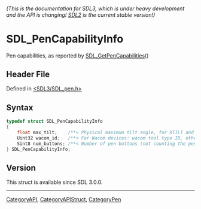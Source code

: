 ###### (This is the documentation for SDL3, which is under heavy development and the API is changing! [SDL2](https://wiki.libsdl.org/SDL2/) is the current stable version!)
# SDL_PenCapabilityInfo

Pen capabilities, as reported by [SDL_GetPenCapabilities](SDL_GetPenCapabilities)()

## Header File

Defined in [<SDL3/SDL_pen.h>](https://github.com/libsdl-org/SDL/blob/main/include/SDL3/SDL_pen.h)

## Syntax

```c
typedef struct SDL_PenCapabilityInfo
{
    float max_tilt;    /**< Physical maximum tilt angle, for XTILT and YTILT, or SDL_PEN_INFO_UNKNOWN .  Pens cannot typically tilt all the way to 90 degrees, so this value is usually less than 90.0. */
    Uint32 wacom_id;   /**< For Wacom devices: wacom tool type ID, otherwise 0 (useful e.g. with libwacom) */
    Sint8 num_buttons; /**< Number of pen buttons (not counting the pen tip), or SDL_PEN_INFO_UNKNOWN */
} SDL_PenCapabilityInfo;
```

## Version

This struct is available since SDL 3.0.0.

----
[CategoryAPI](CategoryAPI), [CategoryAPIStruct](CategoryAPIStruct), [CategoryPen](CategoryPen)

